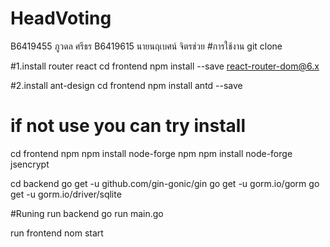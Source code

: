 # HeadVoting

B6419455 ภูวดล ศรีธร
B6419615 นายนฤเบศน์ จิตรช่วย
#การใช้งาน
git clone 

#1.install router react
cd frontend
npm install --save react-router-dom@6.x

#2.install ant-design 
cd frontend
npm install antd --save

# if not use you can try install 

cd frontend
npm npm install node-forge 
npm npm install node-forge jsencrypt


cd backend
go get -u github.com/gin-gonic/gin
go get -u gorm.io/gorm
go get -u gorm.io/driver/sqlite

#Runing
run backend 
go run main.go

run frontend
nom start
